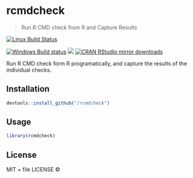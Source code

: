
# rcmdcheck

> Run R CMD check from R and Capture Results

[![Linux Build Status](https://travis-ci.org//rcmdcheck.svg?branch=master)](https://travis-ci.org//rcmdcheck)

[![Windows Build status](https://ci.appveyor.com/api/projects/status/github//rcmdcheck?svg=true)](https://ci.appveyor.com/project//rcmdcheck)
[![](http://www.r-pkg.org/badges/version/rcmdcheck)](http://www.r-pkg.org/pkg/rcmdcheck)
[![CRAN RStudio mirror downloads](http://cranlogs.r-pkg.org/badges/rcmdcheck)](http://www.r-pkg.org/pkg/rcmdcheck)


Run R CMD check form R programatically, and capture the results of the
  individual checks.

## Installation

```r
devtools::install_github("/rcmdcheck")
```

## Usage

```r
library(rcmdcheck)
```

## License

MIT + file LICENSE © 
